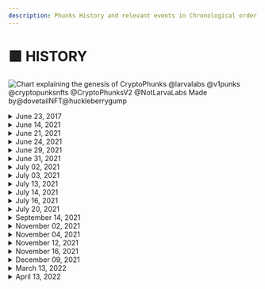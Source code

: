 ```yaml
---
description: Phunks History and relevant events in Chronological order
---
```


# 🟩 HISTORY

![Chart explaining the genesis of CryptoPhunks @larvalabs @v1punks @cryptopunksnfts @CryptoPhunksV2 @NotLarvaLabs
Made by@dovetailNFT@huckleberrygump](../.gitbook/assets/timelinelightplusdark-03.png)

<details>

<summary>June 23, 2017 </summary>

* [LarvaLabs](https://twitter.com/larvalabs) Launches CryptoPunks

</details>

<details>

<summary>June 14, 2021</summary>

* Initial CryptoPhunks Mint - V1\
  [Etherscan](https://etherscan.io/tx/0x48db643b9ee37de131e23456ecf35c3a270cba12b4e952f02fe7e5af0bb2a0cc)

</details>

<details>

<summary>June 21, 2021</summary>

* Migrated to v2 Contract - V1 Contract Deprecated\
  [Etherscan](https://etherscan.io/tx/0x994a30d91c09ecf14aef8fe42140742584762d3522a2016bd386361e6d76d4e2)
* OpenSea Delisting #1
* Original Developers Send Letter to LarvaLabs\
  [Tweet](https://twitter.com/cryptophunks/status/1407183012781903876?s=21)

</details>

<details>

<summary>June 24, 2021</summary>

* OpenSea Relisting #1
* Changed name to "Not a Punk" and added Rarity borders to appease OpenSea\
  [Tweet](https://twitter.com/cryptophunks/status/1408082776213966850?s=21)
* [Ryder Ripps](https://twitter.com/ryder\_ripps) Mints CryptoPunk #3100 on Foundation - Sold for 2.2 ETH\
  [Etherscan](https://etherscan.io/tx/0x860c4012197ed2952ec00087bde974e58d674849f9f574b852430ed6b90a5572)

</details>

<details>

<summary>June 29, 2021</summary>

* OpenSea Delisting #2\
  [Discord](https://discord.com/channels/840362318033846333/840362318033846336/859457427900334090)

</details>

<details>

<summary>June 31, 2021</summary>

* [Ryder Ripps](https://twitter.com/ryder\_ripps) Receives first DMCA ever from Larva Labs.

</details>

<details>

<summary>July 02, 2021</summary>

* CryptoPhunks Sell Out! All 10,000 Phunks minted.
* 621 unique holders at sell out

</details>

<details>

<summary>July 03, 2021</summary>

* OpenSea Relisting #2\
  [Tweet](https://twitter.com/natechastain/status/1411442112462266371?s=20)

</details>

<details>

<summary>July 13, 2021</summary>

* OpenSea Delisting #3
* LarvaLabs [DMCA’s](https://twitter.com/CryptoPhunks/status/1415001685986922499?s=20\&t=yStTw92XA4d6Ay79jauP\_w) CryptoPhunks - First project to receive DMCA from LL

</details>

<details>

<summary>July 14, 2021</summary>

* Rarible Delisting

</details>

<details>

<summary>July 16, 2021</summary>

* Rarible Relisting\
  [Discord](https://discord.com/channels/840362318033846333/840362318033846336/865447175738621972)

</details>

<details>

<summary>July 20, 2021</summary>

* Foundation Letter to LarvaLabs, Devs leave project. Unwilling to counter DMCA.\
  [Foundation.app](https://foundation.app/@cryptophunks/\~/62017)
* Removed "Not a Punk" naming
* Added Phunk images to IPFS\
  [Discord](https://discord.com/channels/840362318033846333/853364785041899520/867075927984570388)

</details>

<details>

<summary>September 14, 2021</summary>

* Nate Chastain Resigns from OpenSea after caught insider trading\
  [Tweet](http://twitter.com/TAYL0RWTF/status/1437935051065348099?s=20)

</details>

<details>

<summary>November 02, 2021</summary>

* Launch of [NotLarvaLabs.com](https://twitter.com/NotLarvaLabs)

</details>

<details>

<summary>November 04, 2021</summary>

* Record Breaking Alien Phunk Sale for 31 ETH ($140,000)\
  [Tweet](https://twitter.com/phunkbot/status/1456316441012187145?s=21)

</details>

<details>

<summary>November 12, 2021</summary>

* Record Breaking Ape Phunk Sale for 21.69 ETH ($100,000)\
  [Tweet](https://twitter.com/phunkbot/status/1459110126581956615?s=21)

</details>

<details>

<summary>November 16, 2021</summary>

* Record Breaking Alien Phunk Sale for 40 ETH ($167,000)\
  [Tweet](https://twitter.com/PhunkBot/status/1460777119559077894)

</details>

<details>

<summary>December 09, 2021</summary>

* Record Breaking Alien Phunk Sale for 97.0 ETH ($421,193)\
  [Tweet](https://twitter.com/NotLarvaLabs/status/1468931193584246786?s=20\&t=DXnunJPLzRcUlrPllVT\_TQ)

</details>

<details>

<summary>March 13, 2022</summary>

* LarvaLabs sells Punks and Meebits IP to [YugaLabs](https://twitter.com/yugalabs)\
  [Tweet](https://twitter.com/larvalabs/status/1502421713153318918?s=20\&t=yStTw92XA4d6Ay79jauP\_w)

</details>

<details>

<summary>April 13, 2022</summary>

* OpenSea Relisting #3\
  [Tweet](https://twitter.com/Kenogas/status/1514314569828614150?s=20\&t=xmeRflETillDBGwkz9-5Hw)

</details>
